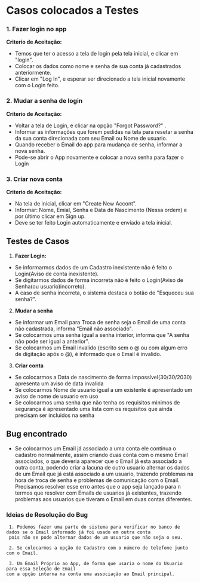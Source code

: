 # Casos colocados a Testes

<h3>1. Fazer login no app</h3>

   **Criterio de Aceitação:**
  - Temos que ter o acesso a tela de login pela tela inicial, e clicar em "login".  
  - Colocar os dados como nome e senha de sua conta já cadastrados anteriormente.
  - Clicar em "Log In", e esperar ser direcionado a tela inicial novamente com o Login feito.

<h3>2. Mudar a senha de login</h3>

   **Criterio de Aceitação:**
  - Voltar a tela de Login, e clicar na opção "Forgot Password?"  .
  - Informar as informações que forem pedidas na tela para resetar a senha da sua conta direcionada com seu Email ou Nome de usuario.
  - Quando receber o Email do app para mudança de senha, informar a nova senha.
  - Pode-se abrir o App novamente e colocar a nova senha para fazer o Login
<h3>3. Criar nova conta</h3>

   **Criterio de Aceitação:** 
  - Na tela de inicial, clicar em "Create New Accont".
  - Informar: Nome, Emial, Senha e Data de Nascimento (Nessa ordem) e por último clicar em Sign up.
  - Deve se ter feito Login automaticamente e enviado a tela inicial.

## Testes de Casos  
  
 1. **Fazer Login:** 
   - Se informarmos dados de um Cadastro inexistente não é feito o Login(Aviso de conta inexistente).
   - Se digitarmos dados de forma incorreta não é feito o Login(Aviso de Senha(ou usuario)incorreto).
   - A caso de senha incorreta, o sistema destaca o botão de "Esqueceu sua senha?".

 2. **Mudar a senha**
   - Se informar um Email para Troca de senha seja o Email de uma conta não cadastrada, informa "Email não associado".
   - Se colocarmos uma senha igual a senha interior, informa que "A senha não pode ser igual a anterior".
   - Se colocarmos um Email invalido (escrito sem o @ ou com algum erro de digitação após o @), é informado que o Email é invalido.

 3. **Criar conta**
   - Se colocarmos a Data de nascimento de forma impossível(30/30/2030) apresenta um aviso de data invalida
   - Se colocarmos Nome de usuario igual a um existente é apresentado um aviso de nome de usuario em uso  
   - Se colocarmos uma senha que não tenha os requisitos minimos de segurança é apresentado uma lista com os requisitos que ainda precisam ser incluidos na senha

 ## Bug encontrado  

   - Se colocarmos um Email já associado a uma conta ele continua o cadastro normalmente, assim criando duas conta com o mesmo Email associados, o que deveria aparecer que o Email já esta associado a outra conta, podendo criar a lacuna de outro usuario alternar os dados de um Email que já está associado a um usuario, trazendo problemas na hora de troca de senha e problemas de comunicação com o Email.  
    Precisamos resolver esse erro antes que o app seja lançado para n termos que resolver com Emails de usuarios já existentes, trazendo problemas aos usuarios que tiveram o Email em duas contas diferentes.

   ### Ideias de Resolução do Bug
     1. Podemos fazer uma parte do sistema para verificar no banco de dados se o Email informado já foi usado em outra conta
     pois não se pode alternar dados de um usuario que não seja o seu.

     2. Se colocarmos a opção de Cadastro com o número de telefone junto com o Email.

     3. Um Email Próprio ao App, de forma que usaria o nome do Usuario para essa Seleção de Email
    com a opção interna na conta uma associação ao Email principal.
      

  

